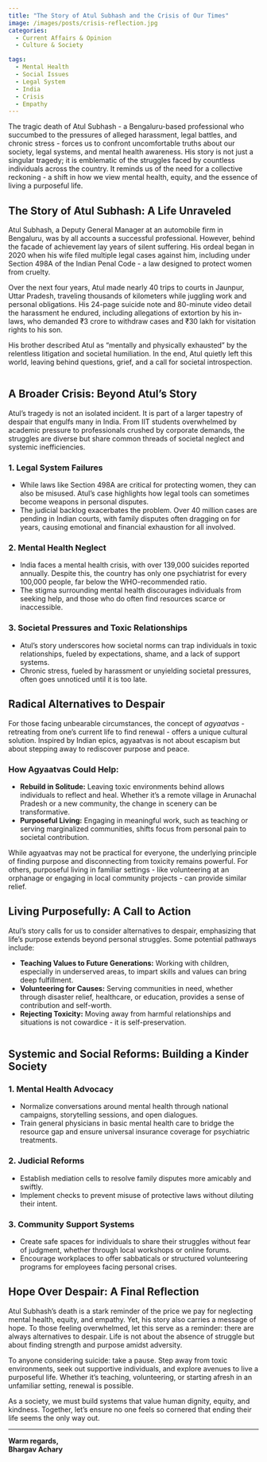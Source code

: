 ```yaml
---
title: "The Story of Atul Subhash and the Crisis of Our Times"
image: /images/posts/crisis-reflection.jpg
categories:
  - Current Affairs & Opinion
  - Culture & Society

tags:
  - Mental Health
  - Social Issues
  - Legal System
  - India
  - Crisis
  - Empathy
---
```


The tragic death of Atul Subhash - a Bengaluru-based professional who succumbed to the pressures of alleged harassment, legal battles, and chronic stress - forces us to confront uncomfortable truths about our society, legal systems, and mental health awareness. His story is not just a singular tragedy; it is emblematic of the struggles faced by countless individuals across the country. It reminds us of the need for a collective reckoning - a shift in how we view mental health, equity, and the essence of living a purposeful life.

## **The Story of Atul Subhash: A Life Unraveled**

Atul Subhash, a Deputy General Manager at an automobile firm in Bengaluru, was by all accounts a successful professional. However, behind the facade of achievement lay years of silent suffering. His ordeal began in 2020 when his wife filed multiple legal cases against him, including under Section 498A of the Indian Penal Code - a law designed to protect women from cruelty.

Over the next four years, Atul made nearly 40 trips to courts in Jaunpur, Uttar Pradesh, traveling thousands of kilometers while juggling work and personal obligations. His 24-page suicide note and 80-minute video detail the harassment he endured, including allegations of extortion by his in-laws, who demanded ₹3 crore to withdraw cases and ₹30 lakh for visitation rights to his son.

His brother described Atul as “mentally and physically exhausted” by the relentless litigation and societal humiliation. In the end, Atul quietly left this world, leaving behind questions, grief, and a call for societal introspection.

<img class="img-responsive" src="/images/posts/mental-health/toxicity.png" alt="">

## **A Broader Crisis: Beyond Atul’s Story**

Atul’s tragedy is not an isolated incident. It is part of a larger tapestry of despair that engulfs many in India. From IIT students overwhelmed by academic pressure to professionals crushed by corporate demands, the struggles are diverse but share common threads of societal neglect and systemic inefficiencies.

### **1. Legal System Failures**
- While laws like Section 498A are critical for protecting women, they can also be misused. Atul’s case highlights how legal tools can sometimes become weapons in personal disputes.
- The judicial backlog exacerbates the problem. Over 40 million cases are pending in Indian courts, with family disputes often dragging on for years, causing emotional and financial exhaustion for all involved.

### **2. Mental Health Neglect**
- India faces a mental health crisis, with over 139,000 suicides reported annually. Despite this, the country has only one psychiatrist for every 100,000 people, far below the WHO-recommended ratio.
- The stigma surrounding mental health discourages individuals from seeking help, and those who do often find resources scarce or inaccessible.

### **3. Societal Pressures and Toxic Relationships**
- Atul’s story underscores how societal norms can trap individuals in toxic relationships, fueled by expectations, shame, and a lack of support systems.
- Chronic stress, fueled by harassment or unyielding societal pressures, often goes unnoticed until it is too late.

## **Radical Alternatives to Despair**

For those facing unbearable circumstances, the concept of *agyaatvas* - retreating from one’s current life to find renewal - offers a unique cultural solution. Inspired by Indian epics, agyaatvas is not about escapism but about stepping away to rediscover purpose and peace.

### **How Agyaatvas Could Help:**
- **Rebuild in Solitude:** Leaving toxic environments behind allows individuals to reflect and heal. Whether it’s a remote village in Arunachal Pradesh or a new community, the change in scenery can be transformative.
- **Purposeful Living:** Engaging in meaningful work, such as teaching or serving marginalized communities, shifts focus from personal pain to societal contribution.

While agyaatvas may not be practical for everyone, the underlying principle of finding purpose and disconnecting from toxicity remains powerful. For others, purposeful living in familiar settings - like volunteering at an orphanage or engaging in local community projects - can provide similar relief.

## **Living Purposefully: A Call to Action**

Atul’s story calls for us to consider alternatives to despair, emphasizing that life’s purpose extends beyond personal struggles. Some potential pathways include:
- **Teaching Values to Future Generations:** Working with children, especially in underserved areas, to impart skills and values can bring deep fulfillment.
- **Volunteering for Causes:** Serving communities in need, whether through disaster relief, healthcare, or education, provides a sense of contribution and self-worth.
- **Rejecting Toxicity:** Moving away from harmful relationships and situations is not cowardice - it is self-preservation.

<img class="img-responsive" src="/images/posts/mental-health/society.png" alt="">

## **Systemic and Social Reforms: Building a Kinder Society**

### **1. Mental Health Advocacy**
- Normalize conversations around mental health through national campaigns, storytelling sessions, and open dialogues.
- Train general physicians in basic mental health care to bridge the resource gap and ensure universal insurance coverage for psychiatric treatments.

### **2. Judicial Reforms**
- Establish mediation cells to resolve family disputes more amicably and swiftly.
- Implement checks to prevent misuse of protective laws without diluting their intent.

### **3. Community Support Systems**
- Create safe spaces for individuals to share their struggles without fear of judgment, whether through local workshops or online forums.
- Encourage workplaces to offer sabbaticals or structured volunteering programs for employees facing personal crises.

## **Hope Over Despair: A Final Reflection**

Atul Subhash’s death is a stark reminder of the price we pay for neglecting mental health, equity, and empathy. Yet, his story also carries a message of hope. To those feeling overwhelmed, let this serve as a reminder: there are always alternatives to despair. Life is not about the absence of struggle but about finding strength and purpose amidst adversity.

To anyone considering suicide: take a pause. Step away from toxic environments, seek out supportive individuals, and explore avenues to live a purposeful life. Whether it’s teaching, volunteering, or starting afresh in an unfamiliar setting, renewal is possible.

As a society, we must build systems that value human dignity, equity, and kindness. Together, let’s ensure no one feels so cornered that ending their life seems the only way out.

---

**Warm regards,  
Bhargav Achary**
